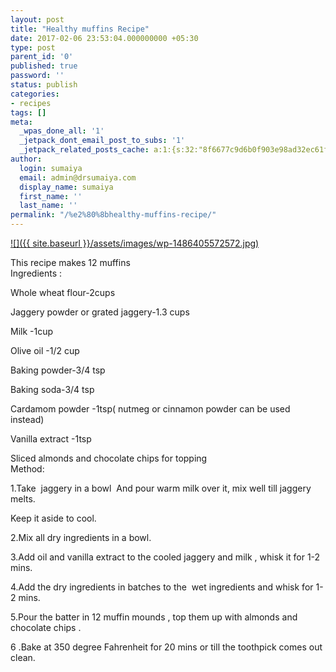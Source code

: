 ```yaml
---
layout: post
title: "​Healthy muffins Recipe"
date: 2017-02-06 23:53:04.000000000 +05:30
type: post
parent_id: '0'
published: true
password: ''
status: publish
categories:
- recipes
tags: []
meta:
  _wpas_done_all: '1'
  _jetpack_dont_email_post_to_subs: '1'
  _jetpack_related_posts_cache: a:1:{s:32:"8f6677c9d6b0f903e98ad32ec61f8deb";a:2:{s:7:"expires";i:1591497738;s:7:"payload";a:3:{i:0;a:1:{s:2:"id";i:2000;}i:1;a:1:{s:2:"id";i:1786;}i:2;a:1:{s:2:"id";i:1788;}}}}
author:
  login: sumaiya
  email: admin@drsumaiya.com
  display_name: sumaiya
  first_name: ''
  last_name: ''
permalink: "/%e2%80%8bhealthy-muffins-recipe/"
---
```

[![]({{ site.baseurl }}/assets/images/wp-1486405572572.jpg)](http://drsumaiya.com/wp-content/uploads/2017/02/wp-1486405572572.jpg)

This recipe makes 12 muffins  
Ingredients :

Whole wheat flour-2cups

Jaggery powder or grated jaggery-1.3 cups

Milk -1cup

Olive oil -1/2 cup

Baking powder-3/4 tsp

Baking soda-3/4 tsp

Cardamom powder -1tsp( nutmeg or cinnamon powder can be used instead)

Vanilla extract -1tsp

Sliced almonds and chocolate chips for topping  
Method:

1.Take &nbsp;jaggery in a bowl &nbsp;And pour warm milk over it, mix well till jaggery melts.

Keep it aside to cool.

2.Mix all dry ingredients in a bowl.

3.Add oil and vanilla extract to the cooled jaggery and milk , whisk it for 1-2 mins.

4.Add the dry ingredients in batches to the &nbsp;wet ingredients and whisk for 1-2 mins.

5.Pour the batter in 12 muffin mounds , top them up with almonds and chocolate chips .

6 .Bake at 350 degree Fahrenheit for 20 mins or till the toothpick comes out clean.

